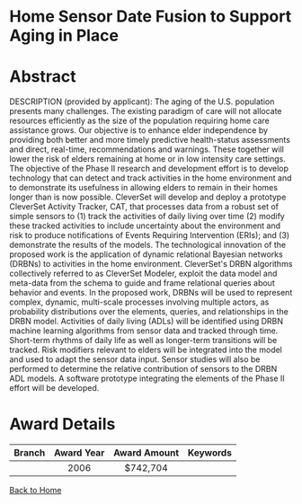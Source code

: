 
Home Sensor Date Fusion to Support Aging in Place
=================================================

# Abstract


DESCRIPTION (provided by applicant): The aging of the U.S. population presents many challenges. The existing paradigm of care will not allocate resources efficiently as the size of the population requiring home care assistance grows. Our objective is to enhance elder independence by providing both better and more timely predictive health-status assessments and direct, real-time, recommendations and warnings. These together will lower the risk of elders remaining at home or in low intensity care settings. The objective of the Phase II research and development effort is to develop technology that can detect and track activities in the home environment and to demonstrate its usefulness in allowing elders to remain in their homes longer than is now possible. CleverSet will develop and deploy a prototype CleverSet Activity Tracker, CAT, that processes data from a robust set of simple sensors to (1) track the activities of daily living over time (2) modify these tracked activities to include uncertainty about the environment and risk to produce notifications of Events Requiring Intervention (ERIs); and (3) demonstrate the results of the models. The technological innovation of the proposed work is the application of dynamic relational Bayesian networks (DRBNs) to activities in the home environment. CleverSet's DRBN algorithms collectively referred to as CleverSet Modeler, exploit the data model and meta-data from the schema to guide and frame relational queries about behavior and events. In the proposed work, DRBNs will be used to represent complex, dynamic, multi-scale processes involving multiple actors, as probability distributions over the elements, queries, and relationships in the DRBN model. Activities of daily living (ADLs) will be identified using DRBN machine learning algorithms from sensor data and tracked through time. Short-term rhythms of daily life as well as longer-term transitions will be tracked. Risk modifiers relevant to elders will be integrated into the model and used to adapt the sensor data input. Sensor studies will also be performed to determine the relative contribution of sensors to the DRBN ADL models. A software prototype integrating the elements of the Phase II effort will be developed.  

# Award Details

|Branch|Award Year|Award Amount|Keywords|
| :---: | :---: | :---: | :---: |
||2006|$742,704||
  
  


[Back to Home](https://github.com/chrischow/dod_sbir_awards/CC/#1123)